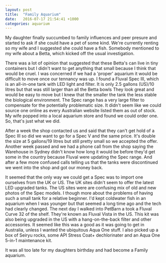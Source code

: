 ```yaml
---
layout: post
title:  "Family Aquarium"
date:   2016-07-17 21:54:41 +1000
categories: aquarium
---
```

My daughter finally succumbed to family influences and peer presure and started to ask if she could have a pet of some kind. We're currently renting so my wife and I suggested she could have a fish. Somebody mentioned to my wife about a Betta, which kicked off the usual investigation.

There was a lot of opinion that suggested that these Betta's can live in tiny containers but I didn't want to get anything that small because I think that would be cruel. I was concerned if we had a 'proper' aquarium it would be difficult to move once our tennancy was up. I found a Fluval Spec III, which is an all-in-one tank with LED light and filter. It is only 2.5 gallons (US)/10 litres but that was still larger than all the Betta bowls They look great and would be easy to move but I knew that the smaller the tank the less stable the biological environment.
The Spec range has a very large filter to compensate for the potentially problematic size. It didn't seem like we could source one online as every Australian website listed them as out of stock. My wife popped into a local aquarium store and found we could order one. So, that's just what we did.

After a week the shop contacted us and said that they can't get hold of a Spec III so did we want to go for a Spec V and the same price. It's double the size at 5 gallons/19 litres but still pretty small so we accepted the offer. Another week passed and we had a phone call from the shop saying the Warehouse in Sydney didn't know how long it would be before they'd get some in the country because Fluval were updating the Spec range.
And after a few more confused calls telling us that the tanks were discontinued we went into the shop and got our money back.

It seemed that the only way we could get a Spec was to import one ourselves from the UK or US. The UK sites didn't seem to offer the latest LED upgraded tanks. The US sites were are confusing mix of old and new photos of the Spec models. I though more about the problems of having such a small tank for a relative beginner. I'd kept coldwater fish in an aquarium when I was younger but that seemed a long time ago and the tech had clearly changed.
The next day I walked into PetBarn a took a Fluval Curve 32 of the shelf. They're known as Fluval Vista in the US. This kit was also being upgraded in the US with a hang-on-the-back filter and other accessories. It seemed like this was a good as it was going to get in Australia, unless I wanted the ubiquitous Aqua One stuff.
I also picked up a box of Seiryu rocks, some API Stress Coat+ dechlorinater and an Aqua One 5-in-1 maintenance kit.

It was all too late for my daughters birthday and had become a Family aquarium.
